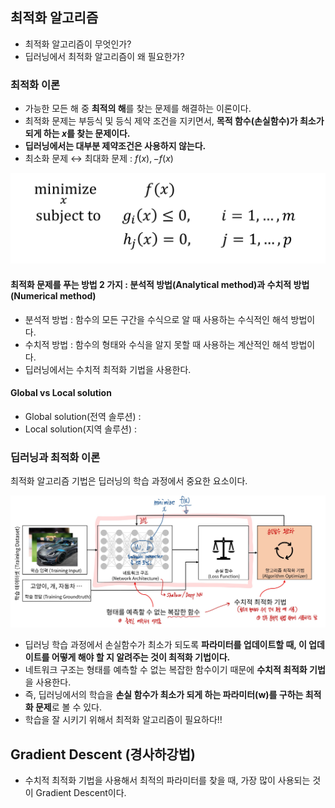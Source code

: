 ## 최적화 알고리즘

- 최적화 알고리즘이 무엇인가?
- 딥러닝에서 최적화 알고리즘이 왜 필요한가?


### 최적화 이론

- 가능한 모든 해 중 **최적의 해**를 찾는 문제를 해결하는 이론이다.
- 최적화 문제는 부등식 및 등식 제약 조건을 지키면서, **목적 함수(손실함수)가 최소가 되게 하는 $x$를 찾는 문제이다.**
- **딥러닝에서는 대부분 제약조건은 사용하지 않는다.**
- 최소화 문제 $\leftrightarrow$ 최대화 문제 : $f(x), -f(x)$

![JPG](/assets/images/IMG_1205.JPG)

#### 최적화 문제를 푸는 방법 2 가지 : 분석적 방법(Analytical method)과 수치적 방법(Numerical method)
- 분석적 방법 : 함수의 모든 구간을 수식으로 알 때 사용하는 수식적인 해석 방법이다.
- 수치적 방법 : 함수의 형태와 수식을 알지 못할 때 사용하는 계산적인 해석 방법이다.
- 딥러닝에서는 수치적 최적화 기법을 사용한다. 

#### Global vs Local solution
- Global solution(전역 솔루션) : 
- Local solution(지역 솔루션) : 

### 딥러닝과 최적화 이론

최적화 알고리즘 기법은 딥러닝의 학습 과정에서 중요한 요소이다.

![JPG](/assets/images/IMG_1204.JPG)

- 딥러닝 학습 과정에서 손실함수가 최소가 되도록 **파라미터를 업데이트할 때, 이 업데이트를 어떻게 해야 할 지 알려주는 것이 최적화 기법이다.**
- 네트워크 구조는 형태를 예측할 수 없는 복잡한 함수이기 때문에 **수치적 최적화 기법**을 사용한다.
- 즉, 딥러닝에서의 학습을 **손실 함수가 최소가 되게 하는 파라미터(w)를 구하는 최적화 문제**로 볼 수 있다.
- 학습을 잘 시키기 위해서 최적화 알고리즘이 필요하다!!

## Gradient Descent (경사하강법)

- 수치적 최적화 기법을 사용해서 최적의 파라미터를 찾을 때, 가장 많이 사용되는 것이 Gradient Descent이다.
